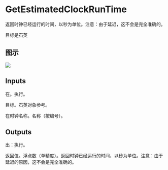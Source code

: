 # GetEstimatedClockRunTime

返回时钟已经运行的时间，以秒为单位。注意：由于延迟，这不会是完全准确的。

目标是石英

## 图示

![]($-20221218-20322723.png)

## Inputs

在。执行。

目标。石英对象参考。

在时钟名称。名称（按编号）。  

## Outputs

出：执行。

返回值。浮点数（单精度）。返回时钟已经运行的时间，以秒为单位。注意：由于延迟的原因，这不会是完全准确的。
